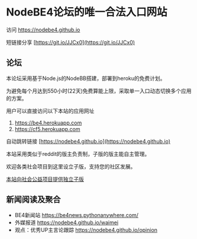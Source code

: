 # NodeBE4论坛的唯一合法入口网站

访问 https://nodebe4.github.io

短链接分享 [https://git.io/JJCx0](https://git.io/JJCx0)

## 论坛
本论坛采用基于Node.js的NodeBB搭建，部署到heroku的免费计划。

为避免每个月达到550小时(22天)免费算能上限，采取单一入口动态切换多个应用的方案。

用户可以直接访问以下本站的应用网址
1. https://be4.herokuapp.com
2. https://cf5.herokuapp.com

自动跳转链接 [https://nodebe4.github.io](https://nodebe4.github.io)

本站采用类似于reddit的版主负责制，子版的版主能自主管理。

欢迎各类社会项目到这里设立子版，支持您的社区发展。

[本站向社会公益项目提供独立子版](https://be4.herokuapp.com/topic/8/)

## 新闻阅读及聚合
- BE4新闻站 https://be4news.pythonanywhere.com/
- 外媒报道 https://nodebe4.github.io/waimei
- 观点：优秀UP主言论跟踪 https://nodebe4.github.io/opinion
